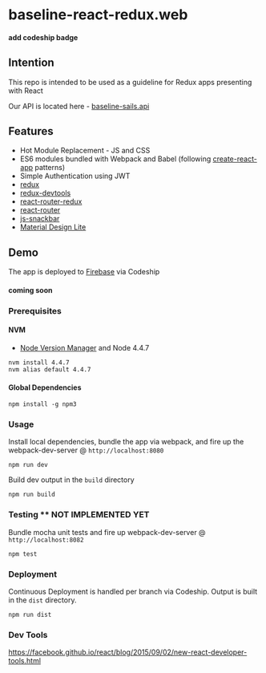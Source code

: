 # baseline-react-redux.web

#### add codeship badge

## Intention
This repo is intended to be used as a guideline for Redux apps presenting with React

Our API is located here - [baseline-sails.api](https://github.com/johnrhampton/baseline-sails.api)

## Features
- Hot Module Replacement - JS and CSS
- ES6 modules bundled with Webpack and Babel (following [create-react-app](https://github.com/facebookincubator/create-react-app) patterns)
- Simple Authentication using JWT
- [redux](https://github.com/reactjs/redux)
- [redux-devtools](https://github.com/gaearon/redux-devtools)
- [react-router-redux](https://github.com/reactjs/react-router-redux)
- [react-router](https://github.com/reactjs/react-router)
- [js-snackbar](https://github.com/johnrhampton/SnackBar)
- [Material Design Lite](https://getmdl.io/)

## Demo
The app is deployed to [Firebase](https://firebase.google.com/) via Codeship

#### coming soon

### Prerequisites

#### NVM
- [Node Version Manager](https://github.com/creationix/nvm) and Node 4.4.7
```
nvm install 4.4.7
nvm alias default 4.4.7
```

#### Global Dependencies
```
npm install -g npm3
```

### Usage
Install local dependencies, bundle the app via webpack, and fire up the webpack-dev-server @ `http://localhost:8080`
```
npm run dev
```

Build dev output in the `build` directory
```
npm run build
```

### Testing ** NOT IMPLEMENTED YET
Bundle mocha unit tests and fire up webpack-dev-server @ `http://localhost:8082`
```
npm test
```

### Deployment
Continuous Deployment is handled per branch via Codeship.  Output is built in the `dist` directory.

```
npm run dist
```

### Dev Tools
https://facebook.github.io/react/blog/2015/09/02/new-react-developer-tools.html
